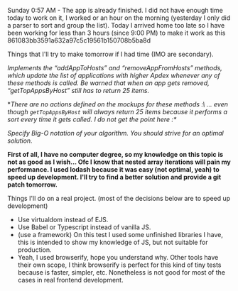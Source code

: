 Sunday 0:57 AM - The app is already finished. I did not have enough time today to work on it, I worked or an hour on the morning (yesterday I only did a parser to sort and group the list). Today I arrived home too late so I have been working for less than 3 hours (since 9:00 PM) to make it work as this 861083bb3591a632a97c5c19561b150708b5ba8d

Things that I'll try to make tomorrow if I had time (IMO are secondary).

_Implements the “addAppToHosts” and “removeAppFromHosts” methods, which
update the list of applications with higher Apdex whenever any of these methods
is called. Be warned that when an app gets removed, “getTopAppsByHost” still
has to return 25 items._

**There are no actions defined on the mockups for these methods :\ ... even though `getTopAppsByHost` will always return 25 items because it performs a sort every time it gets called. I do not get the point here :\**

_Specify Big-O notation of your algorithm. You should strive for an optimal solution._

**First of all, I have no computer degree, so my knowledge on this topic is not as good as I wish... Ofc I know that nested array iterations will pain my performance. I used lodash because it was easy (not optimal, yeah) to speed up development. I'll try to find a better solution and provide a git patch tomorrow.**

Things I'll do on a real project. (most of the decisions below are to speed up development)

- Use virtualdom instead of EJS.
- Use Babel or Typescript instead of vanilla JS.
- (use a framework) On this test I used some unfinished libraries I have, this is intended to show my knowledge of JS, but not suitable for production.
- Yeah, I used browserify, hope you understand why. Other tools have their own scope, I think browserify is perfect for this kind of tiny tests because is faster, simpler, etc. Nonetheless is not good for most of the cases in real frontend development.

